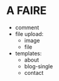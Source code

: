 # A FAIRE
* comment
* file upload:
    * image
    * file
* templates:
    * about
    * blog-single
    * contact
